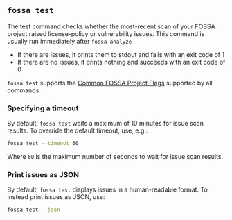 
## `fossa test`

The test command checks whether the most-recent scan of your FOSSA project raised license-policy or vulnerability issues. This command is usually run immediately after `fossa analyze`

- If there are issues, it prints them to stdout and fails with an exit code of 1
- If there are no issues, it prints nothing and succeeds with an exit code of 0

`fossa test` supports the [Common FOSSA Project Flags](#common-fossa-project-flags) supported by all commands

### Specifying a timeout

By default, `fossa test` waits a maximum of 10 minutes for issue scan results. To override the default timeout, use, e.g.:

```sh
fossa test --timeout 60
```

Where `60` is the maximum number of seconds to wait for issue scan results.

### Print issues as JSON

By default, `fossa test` displays issues in a human-readable format. To instead print issues as JSON, use:

```sh
fossa test --json
```

